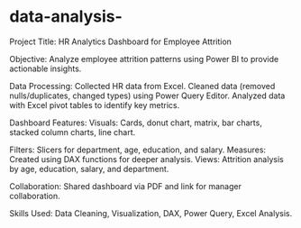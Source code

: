 # data-analysis-
Project Title: HR Analytics Dashboard for Employee Attrition

Objective: Analyze employee attrition patterns using Power BI to provide actionable insights.

Data Processing: Collected HR data from Excel.
Cleaned data (removed nulls/duplicates, changed types) using Power Query Editor.
Analyzed data with Excel pivot tables to identify key metrics.

Dashboard Features:
Visuals: Cards, donut chart, matrix, bar charts, stacked column charts, line chart.

Filters: Slicers for department, age, education, and salary.
Measures: Created using DAX functions for deeper analysis.
Views: Attrition analysis by age, education, salary, and department.

Collaboration:
Shared dashboard via PDF and link for manager collaboration.

Skills Used: Data Cleaning, Visualization, DAX, Power Query, Excel Analysis.
